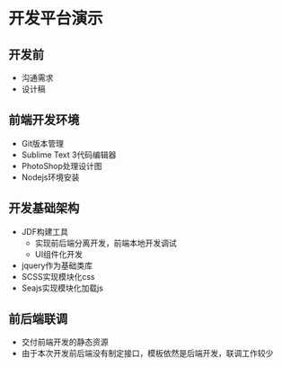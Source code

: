 # 开发平台演示

## 开发前

- 沟通需求
- 设计稿

## 前端开发环境

- Git版本管理
- Sublime Text 3代码编辑器
- PhotoShop处理设计图
- Nodejs环境安装

## 开发基础架构

- JDF构建工具
  - 实现前后端分离开发，前端本地开发调试
  - UI组件化开发
- jquery作为基础类库
- SCSS实现模块化css
- Seajs实现模块化加载js

## 前后端联调

- 交付前端开发的静态资源
- 由于本次开发前后端没有制定接口，模板依然是后端开发，联调工作较少